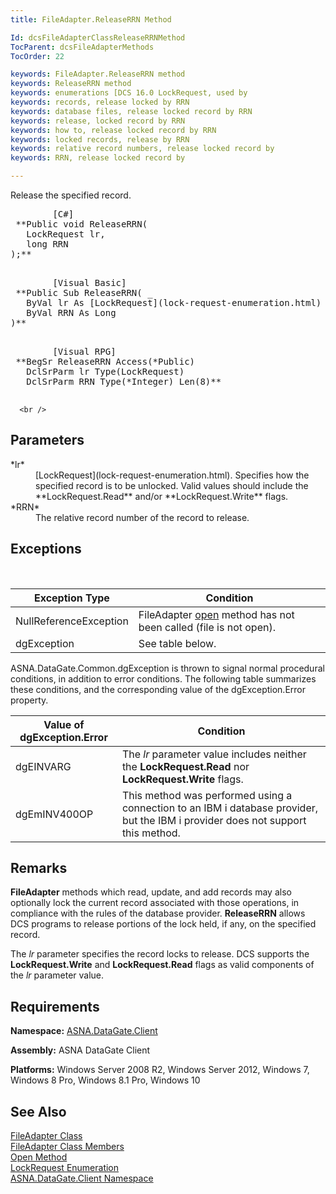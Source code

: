 ```yaml
---
title: FileAdapter.ReleaseRRN Method

Id: dcsFileAdapterClassReleaseRRNMethod
TocParent: dcsFileAdapterMethods
TocOrder: 22

keywords: FileAdapter.ReleaseRRN method
keywords: ReleaseRRN method
keywords: enumerations [DCS 16.0 LockRequest, used by
keywords: records, release locked by RRN
keywords: database files, release locked record by RRN
keywords: release, locked record by RRN
keywords: how to, release locked record by RRN
keywords: locked records, release by RRN
keywords: relative record numbers, release locked record by
keywords: RRN, release locked record by

---
```


Release the specified record.
<pre>        <span class="lang">[C#]</span>
 **Public void ReleaseRRN(
   LockRequest lr,
   long RRN
);** 
      </pre>
<pre>        <span class="lang">[Visual Basic] </span>
 **Public Sub ReleaseRRN( _
   ByVal lr As [LockRequest](lock-request-enumeration.html) _
   ByVal RRN As Long
)** 
      </pre>
<pre class="prettyprint">        <span class="lang">[Visual RPG]</span>
 **BegSr ReleaseRRN Access(*Public)
   DclSrParm lr Type(LockRequest)
   DclSrParm RRN Type(*Integer) Len(8)** 
      </pre>
      <br />

## Parameters

<dl>
        <dt>
 *lr* 
        </dt>
        <dd>[LockRequest](lock-request-enumeration.html).  Specifies how 
						the specified record is to be unlocked. Valid values should include the **LockRequest.Read** 
						and/or **LockRequest.Write**  flags. </dd>
        <dt>
 *RRN* 
        </dt>
        <dd>		The relative record number of the record to release.</dd>
</dl>

## Exceptions

<br />



| Exception Type | Condition |
| ---- | ---- |
| NullReferenceException | FileAdapter [open](file-adapter-class-open-method.html) method has not been called (file is not open). |
| dgException | See table below. |



ASNA.DataGate.Common.dgException is thrown to signal normal procedural conditions, in addition to error conditions. The following table summarizes these conditions, and the corresponding value of the dgException.Error property.
<br />



| Value of dgException.Error | Condition |
| ---- | ---- |
| dgEINVARG | The *lr* parameter value includes neither the **LockRequest.Read** nor **LockRequest.Write** flags. |
| dgEmINV400OP | This method was performed using a connection to an IBM i database provider, but the IBM i provider does not support this method. |



## Remarks

**FileAdapter** methods which read, update, and add records may also optionally lock the current record associated with those operations, in compliance with the rules of the database provider. <span> **ReleaseRRN** </span> allows DCS programs to release portions of the lock held, if any, on the specified record.

The *lr* parameter specifies the record locks to release. DCS supports the **LockRequest.Write** and **LockRequest.Read** flags as valid components of the *lr* parameter value.
## Requirements

**Namespace:** [ASNA.DataGate.Client](datagate-client-namespace.html) 

**Assembly:** ASNA DataGate Client

**Platforms:** Windows Server 2008 R2, Windows Server 2012, Windows 7, Windows 8 Pro, Windows 8.1 Pro, Windows 10
## See Also


[FileAdapter Class](file-adapter-class.html)
      <br />
[FileAdapter Class Members](file-adapter-members.html)
      <br />
[Open Method](file-adapter-class-open-method.html)
      <br />
[LockRequest Enumeration](lock-request-enumeration.html)
      <br />
[ASNA.DataGate.Client Namespace](datagate-client-namespace.html)

